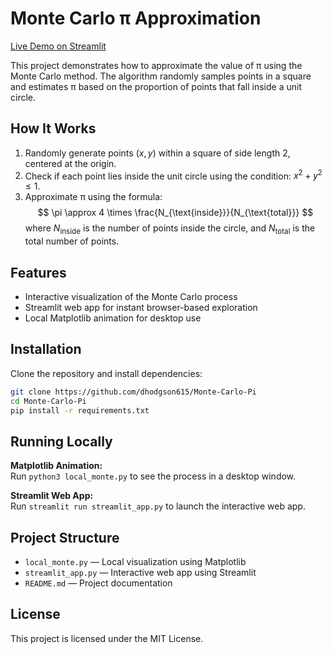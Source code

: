 # Monte Carlo π Approximation

[Live Demo on
Streamlit](https://monte-carlo-pi-efxp3lntxpzv8g8wm6ejbv.streamlit.app)

This project demonstrates how to approximate the value of π using the Monte
Carlo method. The algorithm randomly samples points in a square and estimates
π based on the proportion of points that fall inside a unit circle.

## How It Works

1. Randomly generate points $(x, y)$ within a square of side length 2, centered
   at the origin.
2. Check if each point lies inside the unit circle using the condition: $x^2 +
   y^2 \leq 1$.
3. Approximate π using the formula:  
   $$
   \pi \approx 4 \times \frac{N_{\text{inside}}}{N_{\text{total}}}
   $$
   where $N_{\text{inside}}$ is the number of points inside the circle, and
   $N_{\text{total}}$ is the total number of points.

## Features

- Interactive visualization of the Monte Carlo process
- Streamlit web app for instant browser-based exploration
- Local Matplotlib animation for desktop use

## Installation

Clone the repository and install dependencies:

```bash
git clone https://github.com/dhodgson615/Monte-Carlo-Pi
cd Monte-Carlo-Pi
pip install -r requirements.txt
```

## Running Locally

**Matplotlib Animation:**  
Run `python3 local_monte.py` to see the process in a desktop window.

**Streamlit Web App:**  
Run `streamlit run streamlit_app.py` to launch the interactive web app.

## Project Structure

- `local_monte.py` — Local visualization using Matplotlib
- `streamlit_app.py` — Interactive web app using Streamlit
- `README.md` — Project documentation

## License

This project is licensed under the MIT License.
